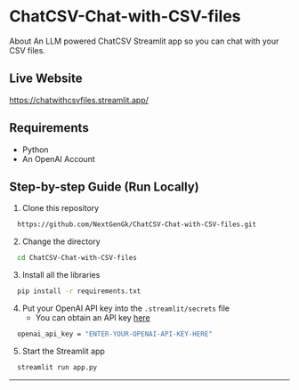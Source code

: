 # ChatCSV-Chat-with-CSV-files
About An LLM powered ChatCSV Streamlit app so you can chat with your CSV files.

## Live Website
https://chatwithcsvfiles.streamlit.app/

## Requirements

-   Python
-   An OpenAI Account

## Step-by-step Guide (Run Locally)

1. Clone this repository 
```bash
  https://github.com/NextGenGk/ChatCSV-Chat-with-CSV-files.git
```


2. Change the directory 
```bash
  cd ChatCSV-Chat-with-CSV-files
```


3. Install all the libraries
```bash
  pip install -r requirements.txt
```


4. Put your OpenAI API key into the `.streamlit/secrets` file
    - You can obtain an API key [here](https://platform.openai.com/account/api-keys)
```bash
  openai_api_key = "ENTER-YOUR-OPENAI-API-KEY-HERE"
```


5. Start the Streamlit app
```bash
  streamlit run app.py
```
****
